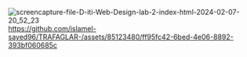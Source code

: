 
![screencapture-file-D-iti-Web-Design-lab-2-index-html-2024-02-07-20_52_23](https://github.com/islamel-sayed96/TRAFAGLAR-/assets/85123480/df3cd487-b0f5-4479-8888-0c4fe8bb9830)
https://github.com/islamel-sayed96/TRAFAGLAR-/assets/85123480/ff95fc42-6bed-4e06-8892-393bf060685c
